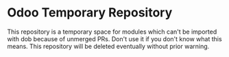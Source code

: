 # Odoo Temporary Repository

This repository is a temporary space for modules which can't be imported with dob because of unmerged PRs. Don't use it if you don't know what this means. This repository will be deleted eventually without prior warning.
